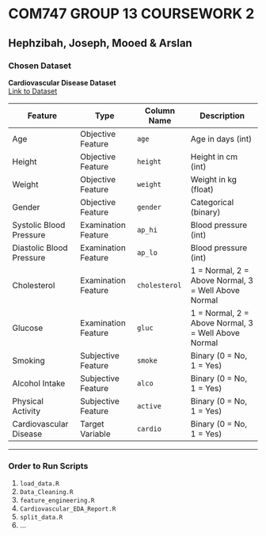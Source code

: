 # COM747 GROUP 13 COURSEWORK 2  
## Hephzibah, Joseph, Mooed & Arslan  

### Chosen Dataset  
**Cardiovascular Disease Dataset**  
[Link to Dataset](https://www.kaggle.com/datasets/sulianova/cardiovascular-disease-dataset/data)  

| Feature | Type | Column Name | Description |
|---------|------|------------|-------------|
| Age | Objective Feature | `age` | Age in days (int) |
| Height | Objective Feature | `height` | Height in cm (int) |
| Weight | Objective Feature | `weight` | Weight in kg (float) |
| Gender | Objective Feature | `gender` | Categorical (binary) |
| Systolic Blood Pressure | Examination Feature | `ap_hi` | Blood pressure (int) |
| Diastolic Blood Pressure | Examination Feature | `ap_lo` | Blood pressure (int) |
| Cholesterol | Examination Feature | `cholesterol` | 1 = Normal, 2 = Above Normal, 3 = Well Above Normal |
| Glucose | Examination Feature | `gluc` | 1 = Normal, 2 = Above Normal, 3 = Well Above Normal |
| Smoking | Subjective Feature | `smoke` | Binary (0 = No, 1 = Yes) |
| Alcohol Intake | Subjective Feature | `alco` | Binary (0 = No, 1 = Yes) |
| Physical Activity | Subjective Feature | `active` | Binary (0 = No, 1 = Yes) |
| Cardiovascular Disease | Target Variable | `cardio` | Binary (0 = No, 1 = Yes) |

---

### Order to Run Scripts  
1. `load_data.R`  
2. `Data_Cleaning.R`  
3. `feature_engineering.R`  
4. `Cardiovascular_EDA_Report.R`  
5. `split_data.R`  
6. ...  
